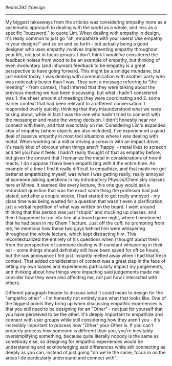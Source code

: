 #edns292  #design 

----
 My biggest takeaways from the articles was considering empathy more as a systematic approach to dealing with the world as a whole, and less as a specific "buzzword," to quote Lim. When dealing with empathy in design, it's really common to just go "oh, empathize with your users! Use empathy in your designs!" and so on and so forth - but actually being a good designer who uses empathy involves implementing empathy throughout your life, not just in focus groups. I don't think I would've considered the feedback noises from wood to be an example of empathy, but thinking of even involuntary (and inhuman) feedback to be empathy is a great perspective to have going forward. This might be a smidge mundane, but just earlier today, I was dealing with communication with another party who was noticeably busier than I was. They sent a message referring to "the meeting" - from context, I had inferred that they were talking about the previous meeting we had been discussing, but what I hadn't considered was 1. the sheer amount of meetings they were coordinating and 2. some earlier context that had been relevant to a different conversation. I responded overly quickly, thinking that they misunderstood what we were talking about, while in fact I was the one who hadn't tried to connect with the messenger and made the wrong decision. I didn't honestly hear nor connect with them, and that was totally on me. Considering Lim's expanded idea of empathy (where objects are also included), I've experienced a good deal of passive empathy in most tool situations where I was dealing with metal. When working on a mill or driving a screw in with an impact driver, it's really kind of obvious when things aren't 'happy' - metal likes to screech and tell you how it feels. I hadn't really thought of that as empathy before, but given the amount that I humanize the metal in considerations of how it reacts, I do suppose I have been empathizing with it the entire time. An example of a time I find it really difficult to empathize, and that made me get better at empathizing myself, was when I was getting really, really annoyed at someone asking questions in my introductory Physics/Chemistry classes here at Mines. It seemed like every lecture, this one guy would ask a redundant question that was the exact same thing the professor had just stated, and after a couple weeks, I had started to get really annoyed - my class time was being wasted for a question that wasn't even a clarification, just a verbal repetition of what was written on the board. I went around thinking that this person was just "stupid" and mucking up classes, and then I happened to run into him at a board game night, where I mentioned that he had been in my Chem 1 lecture. Just off the cuff, no prompting from me, he mentions how these two guys behind him were whispering throughout the whole lecture, which kept distracting him. This recontextualized the entirety of his questions when I thought about them from the perspective of someone dealing with constant whispering in their ear - some things should definitely still have been saved for office hours, but the raw annoyance I felt just instantly melted away when I had that fresh context. That added consideration of context was a great slap in the face of letting my own biases and experiences particularly impact my judgements, and thinking about how things were impacting said judgements made me consider how they were also affecting me, not just how I interacted with others. 

Different paragraph header to discuss what it could mean to design for the "empathic other" - I'm honestly not entirely sure what that looks like. One of the biggest points they bring up when discussing empathic experiences is that you still need to be designing for an "Other" - not just for yourself that you have perceived to be the other. It's deeply important to empathize and connect with user groups while still considering how they aren't you - it's incredibly important to process how "Other" your Other is. If you can't properly process how someone is different than you, you're inevitably oversimplifying something, because quite literally nobody is the same as somebody else, so designing for empathic experiences would be understanding and acknowledging said differences while still connecting as deeply as you can, instead of just going "oh we're the same, focus in on the areas I do particularly understand and connect with".

